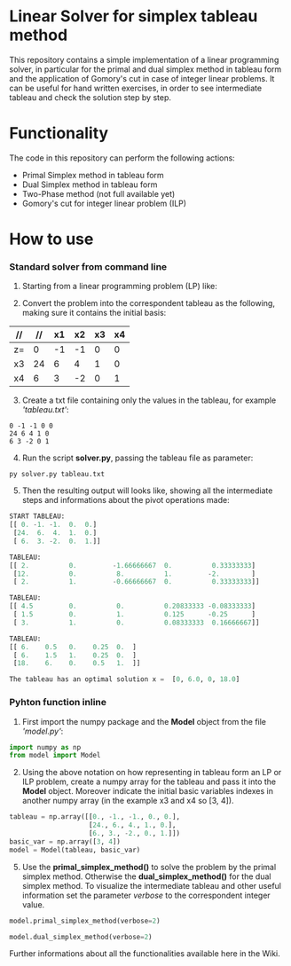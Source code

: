 # Linear Solver for simplex tableau method
This repository contains a simple implementation of a linear programming solver, in particular for the primal and dual simplex method in tableau form and the application of Gomory's cut in case of integer linear problems. It can be useful for hand written exercises, in order to see intermediate tableau and check the solution step by step.

# Functionality
The code in this repository can perform the following actions:
* Primal Simplex method in tableau form
* Dual Simplex method in tableau form
* Two-Phase method (not full available yet)
* Gomory's cut for integer linear problem (ILP)

# How to use

### Standard solver from command line

1. Starting from a linear programming problem (LP) like:



2. Convert the problem into the correspondent tableau as the following, making sure it contains the initial basis:

<center>

  | // | // | x1 | x2 | x3 | x4 |
  | -- | -- | -- | -- | -- | -- |
  | z= |  0 | -1 | -1 |  0 |  0 |
  | x3 | 24 |  6 |  4 |  1 |  0 |
  | x4 |  6 |  3 | -2 |  0 |  1 |

</center>

3. Create a txt file containing only the values in the tableau, for example *'tableau.txt'*:

```
0 -1 -1 0 0
24 6 4 1 0
6 3 -2 0 1
```

4. Run the script **solver.py**, passing the tableau file as parameter:

```console
py solver.py tableau.txt
```

5. Then the resulting output will looks like, showing all the intermediate steps and informations about the pivot operations made:

```python
START TABLEAU:        
[[ 0. -1. -1.  0.  0.]
 [24.  6.  4.  1.  0.]
 [ 6.  3. -2.  0.  1.]]

TABLEAU:
[[ 2.          0.         -1.66666667  0.          0.33333333]
 [12.          0.          8.          1.         -2.        ]
 [ 2.          1.         -0.66666667  0.          0.33333333]]

TABLEAU:
[[ 4.5         0.          0.          0.20833333 -0.08333333]
 [ 1.5         0.          1.          0.125      -0.25      ]
 [ 3.          1.          0.          0.08333333  0.16666667]]

TABLEAU:
[[ 6.    0.5   0.    0.25  0.  ]
 [ 6.    1.5   1.    0.25  0.  ]
 [18.    6.    0.    0.5   1.  ]]

The tableau has an optimal solution x =  [0, 6.0, 0, 18.0]
```

### Pyhton function inline

1. First import the numpy package and the **Model** object from the file *'model.py'*:

```python
import numpy as np
from model import Model
```

2. Using the above notation on how representing in tableau form an LP or ILP problem, create a numpy array for the tableau and pass it into the **Model** object. Moreover indicate the initial basic variables indexes in another numpy array (in the example x3 and x4 so [3, 4]).

```python
tableau = np.array([[0., -1., -1., 0., 0.],
                    [24., 6., 4., 1., 0.],
                    [6., 3., -2., 0., 1.]])
basic_var = np.array([3, 4])
model = Model(tableau, basic_var)
```

5. Use the **primal_simplex_method()** to solve the problem by the primal simplex method. Otherwise the **dual_simplex_method()** for the dual simplex method. To visualize the intermediate tableau and other useful information set the parameter *verbose* to the correspondent integer value.

```python
model.primal_simplex_method(verbose=2)
```

```python
model.dual_simplex_method(verbose=2)
```

Further informations about all the functionalities available here in the Wiki.